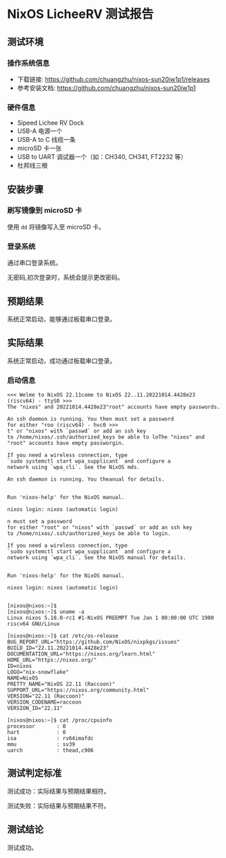 # NixOS LicheeRV 测试报告

## 测试环境

### 操作系统信息

- 下载链接: https://github.com/chuangzhu/nixos-sun20iw1p1/releases
- 参考安装文档: https://github.com/chuangzhu/nixos-sun20iw1p1

### 硬件信息

- Sipeed Lichee RV Dock
- USB-A 电源一个
- USB-A to C 线缆一条
- microSD 卡一张
- USB to UART 调试器一个（如：CH340, CH341, FT2232 等）
- 杜邦线三根

## 安装步骤

### 刷写镜像到 microSD 卡

使用 `dd` 将镜像写入至 microSD 卡。

### 登录系统

通过串口登录系统。

无密码,初次登录时，系统会提示更改密码。

## 预期结果

系统正常启动，能够通过板载串口登录。

## 实际结果

系统正常启动，成功通过板载串口登录。

### 启动信息

```log
<<< Welme to NixOS 22.11come to NixOS 22..11.20221014.4428e23 (riscv64) - ttyS0 >>>
The "nixos" and 20221014.4428e23"root" accounts have empty passwords.

An ssh daemon is running. You then must set a password
for either "roo (riscv64) - hvc0 >>>
t" or "nixos" with `passwd` or add an ssh key
to /home/nixos/.ssh/authorized_keys be able to loThe "nixos" and "root" accounts have empty passworgin.

If you need a wireless connection, type
`sudo systemctl start wpa_supplicant` and configure a
network using `wpa_cli`. See the NixOS mds.

An ssh daemon is running. You theanual for details.


Run 'nixos-help' for the NixOS manual.

nixos login: nixos (automatic login)

n must set a password
for either "root" or "nixos" with `passwd` or add an ssh key
to /home/nixos/.ssh/authorized_keys be able to login.

If you need a wireless connection, type
`sudo systemctl start wpa_supplicant` and configure a
network using `wpa_cli`. See the NixOS manual for details.


Run 'nixos-help' for the NixOS manual.

nixos login: nixos (automatic login)


[nixos@nixos:~]$ 
[nixos@nixos:~]$ uname -a
Linux nixos 5.18.0-rc1 #1-NixOS PREEMPT Tue Jan 1 00:00:00 UTC 1980 riscv64 GNU/Linux

[nixos@nixos:~]$ cat /etc/os-release 
BUG_REPORT_URL="https://github.com/NixOS/nixpkgs/issues"
BUILD_ID="22.11.20221014.4428e23"
DOCUMENTATION_URL="https://nixos.org/learn.html"
HOME_URL="https://nixos.org/"
ID=nixos
LOGO="nix-snowflake"
NAME=NixOS
PRETTY_NAME="NixOS 22.11 (Raccoon)"
SUPPORT_URL="https://nixos.org/community.html"
VERSION="22.11 (Raccoon)"
VERSION_CODENAME=raccoon
VERSION_ID="22.11"

[nixos@nixos:~]$ cat /proc/cpuinfo 
processor       : 0
hart            : 0
isa             : rv64imafdc
mmu             : sv39
uarch           : thead,c906
```

## 测试判定标准

测试成功：实际结果与预期结果相符。

测试失败：实际结果与预期结果不符。

## 测试结论

测试成功。
